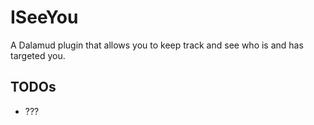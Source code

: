 # ISeeYou

A Dalamud plugin that allows you to keep track and see who is and has targeted you.

## TODOs

- ???